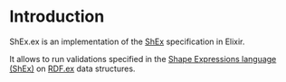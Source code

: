 # Introduction

ShEx.ex is an implementation of the [ShEx](http://shex.io) specification in Elixir.

It allows to run validations specified in the [Shape Expressions language (ShEx)](http://shex.io/shex-primer/) on [RDF.ex](/rdf-ex) data structures.
